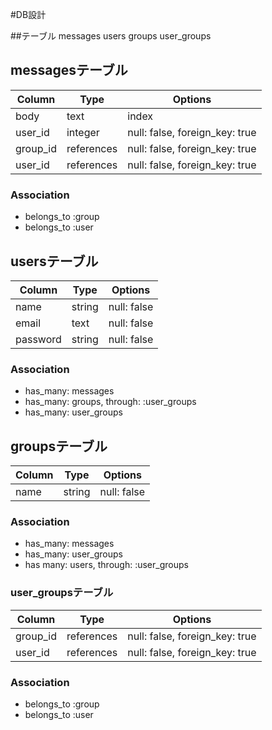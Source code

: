 #DB設計

##テーブル
messages
users
groups
user_groups

## messagesテーブル
|Column|Type|Options|
|------|----|-------|
|body|text|index|
|user_id|integer|null: false, foreign_key: true|
|group_id|references|null: false, foreign_key: true|
|user_id|references|null: false, foreign_key: true|

### Association
- belongs_to :group
- belongs_to :user

## usersテーブル
|Column|Type|Options|
|------|----|-------|
|name|string|null: false|
|email|text|null: false|
|password|string|null: false|

### Association
- has_many: messages
- has_many: groups, through: :user_groups
- has_many: user_groups

## groupsテーブル
|Column|Type|Options|
|------|----|-------|
|name|string|null: false|

### Association
- has_many: messages
- has_many: user_groups
- has many: users, through: :user_groups

### user_groupsテーブル
|Column|Type|Options|
|------|----|-------|
|group_id|references|null: false, foreign_key: true|
|user_id|references|null: false, foreign_key: true|

### Association
- belongs_to :group
- belongs_to :user

